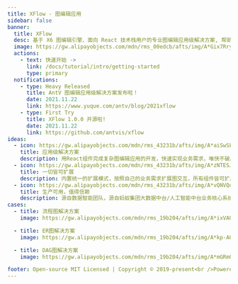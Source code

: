 ```yaml
---
title: XFlow - 图编辑应用
sidebar: false
banner:
  title: XFlow
  desc: 基于 X6 图编辑引擎、面向 React 技术栈用户的专业图编辑应用级解决方案, 帮助您轻松开发复杂的图编辑应用。目前已经在蚂蚁大数据/人工智能场景中深度打磨验证。
  image: https://gw.alipayobjects.com/mdn/rms_00edcb/afts/img/A*Gix7Rry3-5wAAAAAAAAAAABkARQnAQ
  actions:
    - text: 快速开始 ->
      link: /docs/tutorial/intro/getting-started
      type: primary
  notifications:
    - type: Heavy Released
      title: AntV 图编辑应用级解决方案发布啦！
      date: 2021.11.22
      link: https://www.yuque.com/antv/blog/2021xflow
    - type: First Try
      title: XFlow 1.0.0 开源啦!
      date: 2021.11.22
      link: https://github.com/antvis/xflow
ideas:
  - icon: https://gw.alipayobjects.com/mdn/rms_43231b/afts/img/A*aiSwSLVyR14AAAAAAAAAAAAAARQnAQ
    title: 应用级解决方案
    description: 用React组件完成复杂图编辑应用的开发，快速实现业务需求，唯快不破。
  - icon: https://gw.alipayobjects.com/mdn/rms_43231b/afts/img/A*zNTESJL7HJgAAAAAAAAAAAAAARQnAQ
    title: 一切皆可扩展
    description: 内置统一的扩展模式，按照自己的业务需求扩展图交互，所有组件皆可扩展。
  - icon: https://gw.alipayobjects.com/mdn/rms_43231b/afts/img/A*vQNVQoydZIIAAAAAAAAAAAAAARQnAQ
    title: 生产可用，值得信赖
    description: 源自数据智能团队，源自蚂蚁集团大数据中台/人工智能中台业务核心系统
cases:
  - title: 流程图解决方案
    image: https://gw.alipayobjects.com/mdn/rms_19b204/afts/img/A*ixVAQrEoCTcAAAAAAAAAAAAAARQnAQ

  - title: ER图解决方案
    image: https://gw.alipayobjects.com/mdn/rms_19b204/afts/img/A*kp-AQ7_GKi0AAAAAAAAAAAAAARQnAQ

  - title: DAG图解决方案
    image: https://gw.alipayobjects.com/mdn/rms_19b204/afts/img/A*mGRmQaZHEyMAAAAAAAAAAAAAARQnAQ

footer: Open-source MIT Licensed | Copyright © 2019-present<br />Powered by [dumi](https://d.umijs.org)
---
```


